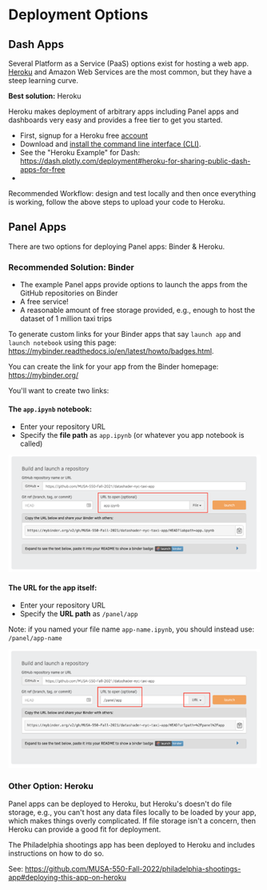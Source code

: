 # Deployment Options

## Dash Apps

Several Platform as a Service (PaaS) options exist for hosting a web app. [Heroku](https://www.heroku.com/) and Amazon Web Services are the most common, but they have a steep learning curve.

**Best solution:** Heroku

Heroku makes deployment of arbitrary apps including Panel apps and dashboards very easy and provides a free tier to get you started.

- First, signup for a Heroku free [account](https://signup.heroku.com)
- Download and [install the command line interface (CLI)](https://devcenter.heroku.com/articles/getting-started-with-python#set-up).
- See the "Heroku Example" for Dash: https://dash.plotly.com/deployment#heroku-for-sharing-public-dash-apps-for-free
- 
Recommended Workflow: design and test locally and then once everything is working, follow the above steps to upload your code to Heroku.


## Panel Apps

There are two options for deploying Panel apps: Binder & Heroku.

### Recommended Solution: Binder

- The example Panel apps provide options to launch the apps from the GitHub repositories on Binder
- A free service!
- A reasonable amount of free storage provided, e.g., enough to host the dataset of 1 million taxi trips

To generate custom links for your Binder apps that say `launch app` and `launch notebook` using
this page: https://mybinder.readthedocs.io/en/latest/howto/badges.html.

You can create the link for your app from the Binder homepage: https://mybinder.org/

You'll want to create two links:

#### The `app.ipynb` notebook:

- Enter your repository URL
- Specify the **file path** as `app.ipynb` (or whatever you app notebook is called)

![binder app link](./imgs/binder_nb_link.png?modified=123)

#### The URL for the app itself:

- Enter your repository URL
- Specify the **URL path** as `/panel/app`

Note: if you named your file name `app-name.ipynb`, you should instead use: `/panel/app-name`

![binder app link](./imgs/binder_app_link.png?modified=123)

### Other Option: Heroku

Panel apps can be deployed to Heroku, but Heroku's doesn't do file storage, e.g., you can't host any data files locally to be loaded by your app, which makes things overly complicated. If file storage isn't a concern, then Heroku can provide a good fit for
deployment.

The Philadelphia shootings app has been deployed to Heroku and includes instructions on
how to do so.

See: https://github.com/MUSA-550-Fall-2022/philadelphia-shootings-app#deploying-this-app-on-heroku
